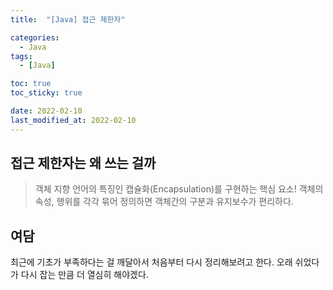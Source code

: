 ```yaml
---
title:  "[Java] 접근 제한자" 

categories:
  - Java
tags:
  - [Java]

toc: true
toc_sticky: true

date: 2022-02-10
last_modified_at: 2022-02-10
---
```



## 접근 제한자는 왜 쓰는 걸까

> 객체 지향 언어의 특징인 캡슐화(Encapsulation)를 구현하는 핵심 요소!
객체의 속성, 행위를 각각 묶어 정의하면 객체간의 구분과 유지보수가 편리하다.

## 여담

최근에 기초가 부족하다는 걸 깨달아서 처음부터 다시 정리해보려고 한다.
오래 쉬었다가 다시 잡는 만큼 더 열심히 해야겠다.
